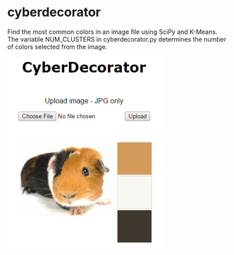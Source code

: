 # cyberdecorator
Find the most common colors in an image file using SciPy and K-Means. The variable NUM_CLUSTERS in cyberdecorator.py determines the number of colors selected from the image.

![](https://github.com/ezchx/cyberdecorator/blob/master/cd_demo_screen.jpg)
